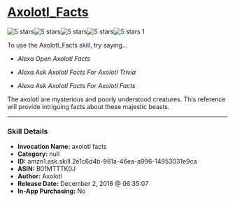 # [Axolotl_Facts](http://alexa.amazon.com/#skills/amzn1.ask.skill.2e1c6d4b-961a-46ea-a996-14953031e9ca)
![5 stars](../../images/ic_star_black_18dp_1x.png)![5 stars](../../images/ic_star_black_18dp_1x.png)![5 stars](../../images/ic_star_black_18dp_1x.png)![5 stars](../../images/ic_star_black_18dp_1x.png)![5 stars](../../images/ic_star_black_18dp_1x.png) 1

To use the Axolotl_Facts skill, try saying...

* *Alexa Open Axolotl Facts*

* *Alexa Ask Axolotl Facts For Axolotl Trivia*

* *Alexa Ask Axolotl Facts For Axolotl Facts*

The axolotl are mysterious and poorly understood creatures.  This reference will provide intriguing facts about these majestic beasts.

***

### Skill Details

* **Invocation Name:** axolotl facts
* **Category:** null
* **ID:** amzn1.ask.skill.2e1c6d4b-961a-46ea-a996-14953031e9ca
* **ASIN:** B01MTTTK0J
* **Author:** Axolotl
* **Release Date:** December 2, 2016 @ 06:35:07
* **In-App Purchasing:** No
